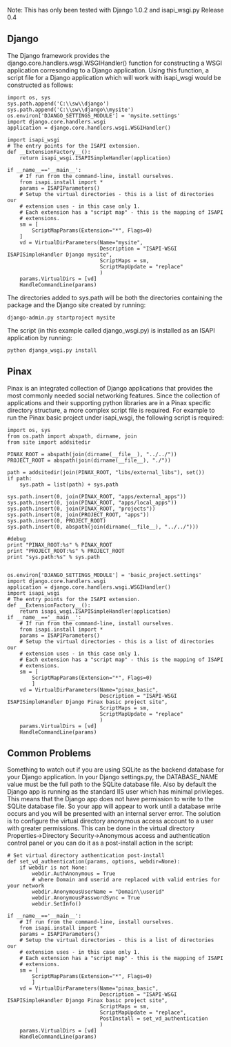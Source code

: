 Note: This has only been tested with Django 1.0.2 and isapi\_wsgi.py Release 0.4

## Django ##

The Django framework provides the django.core.handlers.wsgi.WSGIHandler() function for constructing a WSGI application corresonding to a Django application. Using this function, a script file for a Django application which will work with isapi\_wsgi would be constructed as follows:

```
import os, sys
sys.path.append('C:\\sw\\django')
sys.path.append('C:\\sw\\django\\mysite')
os.environ['DJANGO_SETTINGS_MODULE'] = 'mysite.settings'
import django.core.handlers.wsgi
application = django.core.handlers.wsgi.WSGIHandler()

import isapi_wsgi
# The entry points for the ISAPI extension.
def __ExtensionFactory__():
    return isapi_wsgi.ISAPISimpleHandler(application)

if __name__=='__main__':
    # If run from the command-line, install ourselves.
    from isapi.install import *
    params = ISAPIParameters()
    # Setup the virtual directories - this is a list of directories our
    # extension uses - in this case only 1.
    # Each extension has a "script map" - this is the mapping of ISAPI
    # extensions.
    sm = [
        ScriptMapParams(Extension="*", Flags=0)
    ]
    vd = VirtualDirParameters(Name="mysite",
                              Description = "ISAPI-WSGI ISAPISimpleHandler Django mysite",
                              ScriptMaps = sm,
                              ScriptMapUpdate = "replace"
                              )
    params.VirtualDirs = [vd]
    HandleCommandLine(params)
```

The directories added to sys.path will be both the directories containing the package and the Django site created by running:

```
django-admin.py startproject mysite
```

The script (in this example called django\_wsgi.py) is installed as an ISAPI application by running:

```
python django_wsgi.py install
```

## Pinax ##

Pinax is an integrated collection of Django applications that provides the most commonly needed social networking features. Since the collection of applications and their supporting python libraries are in a Pinax specific directory structure, a more complex script file is required. For example to run the Pinax basic project under isapi\_wsgi, the following script is required:

```
import os, sys
from os.path import abspath, dirname, join
from site import addsitedir

PINAX_ROOT = abspath(join(dirname(__file__), "../../"))
PROJECT_ROOT = abspath(join(dirname(__file__), "./"))

path = addsitedir(join(PINAX_ROOT, "libs/external_libs"), set())
if path:
    sys.path = list(path) + sys.path

sys.path.insert(0, join(PINAX_ROOT, "apps/external_apps"))
sys.path.insert(0, join(PINAX_ROOT, "apps/local_apps"))
sys.path.insert(0, join(PINAX_ROOT, "projects"))
sys.path.insert(0, join(PROJECT_ROOT, "apps"))
sys.path.insert(0, PROJECT_ROOT)
sys.path.insert(0, abspath(join(dirname(__file__), "../../")))

#debug
print "PINAX_ROOT:%s" % PINAX_ROOT
print "PROJECT_ROOT:%s" % PROJECT_ROOT
print "sys.path:%s" % sys.path


os.environ['DJANGO_SETTINGS_MODULE'] = 'basic_project.settings'
import django.core.handlers.wsgi
application = django.core.handlers.wsgi.WSGIHandler()
import isapi_wsgi
# The entry points for the ISAPI extension.
def __ExtensionFactory__():
    return isapi_wsgi.ISAPISimpleHandler(application)
if __name__=='__main__':
    # If run from the command-line, install ourselves.
    from isapi.install import *
    params = ISAPIParameters()
    # Setup the virtual directories - this is a list of directories our
    # extension uses - in this case only 1.
    # Each extension has a "script map" - this is the mapping of ISAPI
    # extensions.
    sm = [
        ScriptMapParams(Extension="*", Flags=0)
        ]
    vd = VirtualDirParameters(Name="pinax_basic",
                              Description = "ISAPI-WSGI ISAPISimpleHandler Django Pinax basic project site",
                              ScriptMaps = sm,
                              ScriptMapUpdate = "replace"
                              )
    params.VirtualDirs = [vd]
    HandleCommandLine(params)

```

## Common Problems ##

Something to watch out if you are using SQLite as the backend database for your Django application. In your Django settings.py, the DATABASE\_NAME value must be the full path to the SQLite database file. Also by default the Django app is running as the standard IIS user which has minimal privileges. This means that the Django app does not have permission to write to the SQLite database file. So your app will appear to work until a database write occurs and you will be presented with an internal server error. The solution is to configure the virtual directory anonymous access account to a user with greater permissions. This can be done in the virtual directory Properties->Directory Security->Anonymous access and authentication control panel or you can do it as a post-install action in the script:

```
# Set virtual directory authentication post-install
def set_vd_authentication(params, options, webdir=None):
    if webdir is not None:
        webdir.AuthAnonymous = True
        # where Domain and userid are replaced with valid entries for your network
        webdir.AnonymousUserName = "Domain\\userid"
        webdir.AnonymousPasswordSync = True
        webdir.SetInfo()
        
if __name__=='__main__':
    # If run from the command-line, install ourselves.
    from isapi.install import *
    params = ISAPIParameters()
    # Setup the virtual directories - this is a list of directories our
    # extension uses - in this case only 1.
    # Each extension has a "script map" - this is the mapping of ISAPI
    # extensions.
    sm = [
        ScriptMapParams(Extension="*", Flags=0)
        ]
    vd = VirtualDirParameters(Name="pinax_basic",
                              Description = "ISAPI-WSGI ISAPISimpleHandler Django Pinax basic project site",
                              ScriptMaps = sm,
                              ScriptMapUpdate = "replace",
                              PostInstall = set_vd_authentication
                              )
    params.VirtualDirs = [vd]
    HandleCommandLine(params)
```